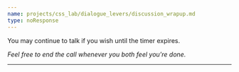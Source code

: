 ```yaml
---
name: projects/css_lab/dialogue_levers/discussion_wrapup.md
type: noResponse
---
```


You may continue to talk if you wish until the timer expires.

_Feel free to end the call whenever you both feel you're done._

---
